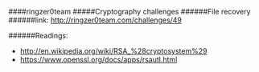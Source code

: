####ringzer0team
#####Cryptography challenges
######File recovery
######link: http://ringzer0team.com/challenges/49


######Readings:
* http://en.wikipedia.org/wiki/RSA_%28cryptosystem%29
* https://www.openssl.org/docs/apps/rsautl.html
